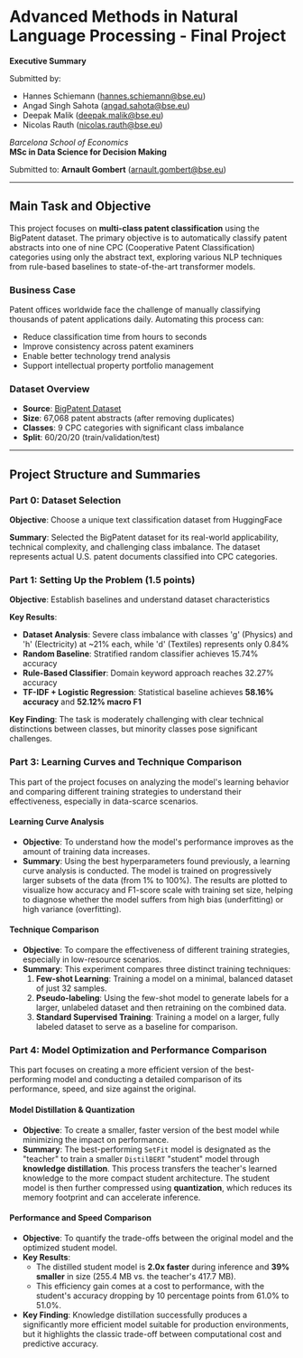 # Advanced Methods in Natural Language Processing - Final Project

**Executive Summary**

Submitted by:
- Hannes Schiemann (<hannes.schiemann@bse.eu>)
- Angad Singh Sahota (<angad.sahota@bse.eu>)
- Deepak Malik (<deepak.malik@bse.eu>)
- Nicolas Rauth (<nicolas.rauth@bse.eu>)

*Barcelona School of Economics*  
**MSc in Data Science for Decision Making**

Submitted to: **Arnault Gombert** (<arnault.gombert@bse.eu>)

---

## Main Task and Objective

This project focuses on **multi-class patent classification** using the BigPatent dataset. The primary objective is to automatically classify patent abstracts into one of nine CPC (Cooperative Patent Classification) categories using only the abstract text, exploring various NLP techniques from rule-based baselines to state-of-the-art transformer models.

### Business Case
Patent offices worldwide face the challenge of manually classifying thousands of patent applications daily. Automating this process can:
- Reduce classification time from hours to seconds
- Improve consistency across patent examiners
- Enable better technology trend analysis
- Support intellectual property portfolio management

### Dataset Overview
- **Source**: [BigPatent Dataset](https://huggingface.co/datasets/NortheasternUniversity/big_patent)
- **Size**: 67,068 patent abstracts (after removing duplicates)
- **Classes**: 9 CPC categories with significant class imbalance
- **Split**: 60/20/20 (train/validation/test)

---

## Project Structure and Summaries

### Part 0: Dataset Selection
**Objective**: Choose a unique text classification dataset from HuggingFace

**Summary**: Selected the BigPatent dataset for its real-world applicability, technical complexity, and challenging class imbalance. The dataset represents actual U.S. patent documents classified into CPC categories.

### Part 1: Setting Up the Problem (1.5 points)
**Objective**: Establish baselines and understand dataset characteristics

**Key Results**:
- **Dataset Analysis**: Severe class imbalance with classes 'g' (Physics) and 'h' (Electricity) at ~21% each, while 'd' (Textiles) represents only 0.84%
- **Random Baseline**: Stratified random classifier achieves 15.74% accuracy
- **Rule-Based Classifier**: Domain keyword approach reaches 32.27% accuracy
- **TF-IDF + Logistic Regression**: Statistical baseline achieves **58.16% accuracy** and **52.12% macro F1**

**Key Finding**: The task is moderately challenging with clear technical distinctions between classes, but minority classes pose significant challenges.


### Part 3: Learning Curves and Technique Comparison

This part of the project focuses on analyzing the model's learning behavior and comparing different training strategies to understand their effectiveness, especially in data-scarce scenarios.

#### Learning Curve Analysis

* **Objective**: To understand how the model's performance improves as the amount of training data increases.
* **Summary**: Using the best hyperparameters found previously, a learning curve analysis is conducted. The model is trained on progressively larger subsets of the data (from 1% to 100%). The results are plotted to visualize how accuracy and F1-score scale with training set size, helping to diagnose whether the model suffers from high bias (underfitting) or high variance (overfitting).

#### Technique Comparison

* **Objective**: To compare the effectiveness of different training strategies, especially in low-resource scenarios.
* **Summary**: This experiment compares three distinct training techniques:
   1. **Few-shot Learning**: Training a model on a minimal, balanced dataset of just 32 samples.
   2. **Pseudo-labeling**: Using the few-shot model to generate labels for a larger, unlabeled dataset and then retraining on the combined data.
   3. **Standard Supervised Training**: Training a model on a larger, fully labeled dataset to serve as a baseline for comparison.

### Part 4: Model Optimization and Performance Comparison

This part focuses on creating a more efficient version of the best-performing model and conducting a detailed comparison of its performance, speed, and size against the original.

#### Model Distillation & Quantization

* **Objective**: To create a smaller, faster version of the best model while minimizing the impact on performance.
* **Summary**: The best-performing `SetFit` model is designated as the "teacher" to train a smaller `DistilBERT` "student" model through **knowledge distillation**. This process transfers the teacher's learned knowledge to the more compact student architecture. The student model is then further compressed using **quantization**, which reduces its memory footprint and can accelerate inference.

#### Performance and Speed Comparison

* **Objective**: To quantify the trade-offs between the original model and the optimized student model.
* **Key Results**:
   * The distilled student model is **2.0x faster** during inference and **39% smaller** in size (255.4 MB vs. the teacher's 417.7 MB).
   * This efficiency gain comes at a cost to performance, with the student's accuracy dropping by 10 percentage points from 61.0% to 51.0%.
* **Key Finding**: Knowledge distillation successfully produces a significantly more efficient model suitable for production environments, but it highlights the classic trade-off between computational cost and predictive accuracy.

